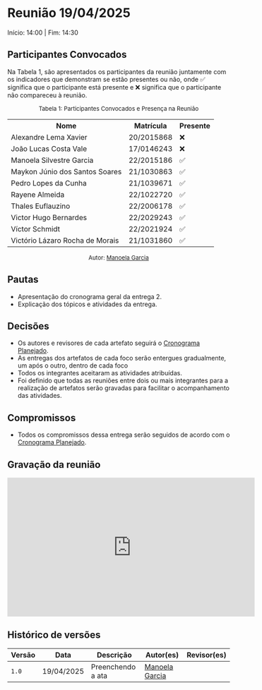 # Reunião 19/04/2025

Início: 14:00 | Fim: 14:30
<!-- Este é um arquivo base, para criar uma ata, basta copiá-lo e preencher os dados da reunião -->

## Participantes Convocados

<!-- Colocar um ✅ se o participante estiver presente ou um ❌ caso negativo -->
Na Tabela 1, são apresentados os participantes da reunião juntamente com os indicadores que demonstram se estão presentes ou não, onde ✅ significa que o participante está presente e ❌ significa que o participante não compareceu à reunião.

<center>

<font size="2">Tabela 1: Participantes Convocados e Presença na Reunião</font>

<table align="center">
  <tr>
    <th>Nome</th><th>Matrícula</th><th>Presente</th>
  </tr>
  <tr><td>Alexandre Lema Xavier</td><td>20/2015868</td><td>❌</td></tr>
  <tr><td>João Lucas Costa Vale</td><td>17/0146243</td><td>❌</td></tr>
  <tr><td>Manoela Silvestre Garcia</td><td>22/2015186</td><td>✅</td></tr>
  <tr><td>Maykon Júnio dos Santos Soares</td><td>21/1030863</td><td>✅</td></tr>
  <tr><td>Pedro Lopes da Cunha</td><td>21/1039671</td><td>✅</td></tr>
  <tr><td>Rayene Almeida</td><td>22/1022720</td><td>✅</td></tr>
  <tr><td>Thales Euflauzino</td><td>22/2006178</td><td>✅</td></tr>
  <tr><td>Victor Hugo Bernardes</td><td>22/2029243</td><td>✅</td></tr>
  <tr><td>Víctor Schmidt</td><td>22/2021924</td><td>✅</td></tr>
  <tr><td>Victório Lázaro Rocha de Morais</td><td>21/1031860</td><td>✅</td></tr>
</table>

<font size="2">Autor: [Manoela Garcia](https://github.com/manu-sgc)</font>

</center>

## Pautas

<!-- pautas discutidas na reunião -->

- Apresentação do cronograma geral da entrega 2.
- Explicação dos tópicos e atividades da entrega.

## Decisões

<!-- decisões feitas pela equipe -->

- Os autores e revisores de cada artefato seguirá o [Cronograma Planejado](./Modelagem/2.5.1.Cronograma/2.5.1.1.CronogramaPlanejado?id=cronograma-planejado).
- As entregas dos artefatos de cada foco serão entergues gradualmente, um após o outro, dentro de cada foco
- Todos os integrantes aceitaram as atividades atribuídas.
- Foi definido que todas as reuniões entre dois ou mais integrantes para a realização de artefatos serão gravadas para facilitar o acompanhamento das atividades.

## Compromissos

<!-- compromissos que foram definidos para os integrantes, a data de entrega e os revisores, para facilitar o trabalho, pode pedir
para o chat GPT formar a tabela em HTML -->

- Todos os compromissos dessa entrega serão seguidos de acordo com o [Cronograma Planejado](./Modelagem/2.5.1.Cronograma/2.5.1.1.CronogramaPlanejado?id=cronograma-planejado).

## Gravação da reunião

<iframe width="560" height="315" src="https://www.youtube.com/embed/LiwX3FLL_OA" title="Reunião 01 - Entrega 2 - Arquitetura e Desenho de Software" frameborder="0" allow="accelerometer; autoplay; clipboard-write; encrypted-media; gyroscope; picture-in-picture; web-share" referrerpolicy="strict-origin-when-cross-origin" allowfullscreen></iframe>

## Histórico de versões

| Versão | Data | Descrição | Autor(es) | Revisor(es) |
| ------ | ---- | --------- | --------- | ----------- |
|`1.0`|19/04/2025| Preenchendo a ata | [Manoela Garcia](https://github.com/manu-sgc) |  |
